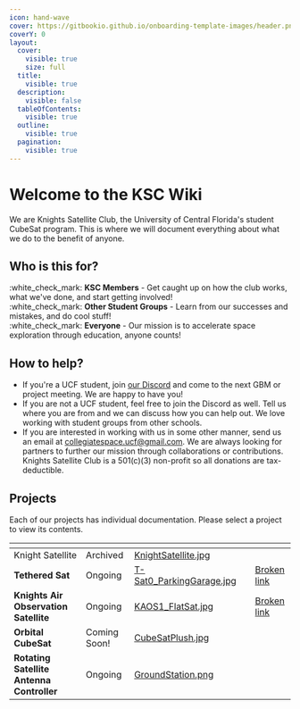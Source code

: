 ```yaml
---
icon: hand-wave
cover: https://gitbookio.github.io/onboarding-template-images/header.png
coverY: 0
layout:
  cover:
    visible: true
    size: full
  title:
    visible: true
  description:
    visible: false
  tableOfContents:
    visible: true
  outline:
    visible: true
  pagination:
    visible: true
---
```


# Welcome to the KSC Wiki

We are Knights Satellite Club, the University of Central Florida's student CubeSat program. This is where we will document everything about what we do to the benefit of anyone.

## Who is this for?

:white\_check\_mark: **KSC Members** - Get caught up on how the club works, what we've done, and start getting involved!\
:white\_check\_mark: **Other Student Groups** - Learn from our successes and mistakes, and do cool stuff!\
:white\_check\_mark: **Everyone** - Our mission is to accelerate space exploration through education, anyone counts!

## How to help?

* If you're a UCF student, join [our Discord](https://discord.gg/fjKyphuaht) and come to the next GBM or project meeting. We are happy to have you!
* If you are not a UCF student, feel free to join the Discord as well. Tell us where you are from and we can discuss how you can help out. We love working with student groups from other schools.
* If you are interested in working with us in some other manner, send us an email at [collegiatespace.ucf@gmail.com](mailto:collegiatespace.ucf@gmail.com). We are always looking for partners to further our mission through collaborations or contributions. Knights Satellite Club is a 501(c)(3) non-profit so all donations are tax-deductible.

## Projects

Each of our projects has individual documentation. Please select a project to view its contents.

<table data-view="cards"><thead><tr><th></th><th></th><th data-hidden data-card-cover data-type="files"></th><th data-hidden></th><th data-hidden data-card-target data-type="content-ref"></th></tr></thead><tbody><tr><td>Knight Satellite</td><td>Archived</td><td><a href=".gitbook/assets/KnightSatellite.jpg">KnightSatellite.jpg</a></td><td></td><td></td></tr><tr><td><strong>Tethered Sat</strong></td><td>Ongoing</td><td><a href=".gitbook/assets/T-Sat0_ParkingGarage.jpg">T-Sat0_ParkingGarage.jpg</a></td><td></td><td><a href="broken-reference">Broken link</a></td></tr><tr><td><strong>Knights Air Observation Satellite</strong></td><td>Ongoing</td><td><a href=".gitbook/assets/KAOS1_FlatSat.jpg">KAOS1_FlatSat.jpg</a></td><td></td><td><a href="broken-reference">Broken link</a></td></tr><tr><td><strong>Orbital CubeSat</strong></td><td>Coming Soon!</td><td><a href=".gitbook/assets/CubeSatPlush.jpg">CubeSatPlush.jpg</a></td><td></td><td></td></tr><tr><td><strong>Rotating Satellite Antenna Controller</strong></td><td>Ongoing</td><td><a href=".gitbook/assets/GroundStation.png">GroundStation.png</a></td><td></td><td></td></tr></tbody></table>



